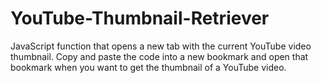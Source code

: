 # YouTube-Thumbnail-Retriever
JavaScript function that opens a new tab with the current YouTube video thumbnail.
Copy and paste the code into a new bookmark and open that bookmark when you want to get the thumbnail of a YouTube video.
